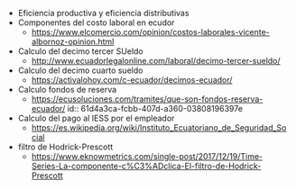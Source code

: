 - Eficiencia productiva y eficiencia distributivas
- Componentes del costo laboral en ecudor
	- https://www.elcomercio.com/opinion/costos-laborales-vicente-albornoz-opinion.html
- Calculo del decimo tercer SUeldo
	- http://www.ecuadorlegalonline.com/laboral/decimo-tercer-sueldo/
- Calculo del decimo cuarto sueldo
	- https://activalohoy.com/c-ecuador/decimos-ecuador/
- Calculo fondos de reserva
	- https://ecusoluciones.com/tramites/que-son-fondos-reserva-ecuador/
	  id:: 61d4a3ca-fcbb-407d-a360-03808196397e
- Calculo del pago al IESS por el empleador
	- https://es.wikipedia.org/wiki/Instituto_Ecuatoriano_de_Seguridad_Social
- filtro de Hodrick-Prescott
	- https://www.eknowmetrics.com/single-post/2017/12/19/Time-Series-La-componente-c%C3%ADclica-El-filtro-de-Hodrick-Prescott
